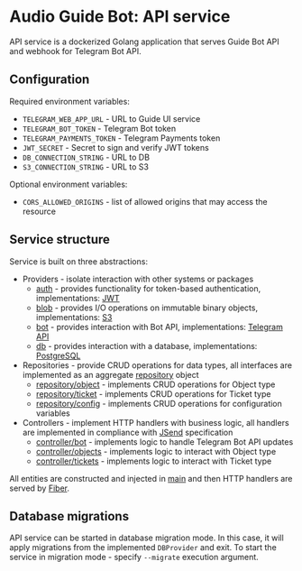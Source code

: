 # Audio Guide Bot: API service
API service is a dockerized Golang application that serves Guide Bot API and webhook for Telegram Bot API.

## Configuration
Required environment variables:
- `TELEGRAM_WEB_APP_URL` - URL to Guide UI service
- `TELEGRAM_BOT_TOKEN` - Telegram Bot token
- `TELEGRAM_PAYMENTS_TOKEN` - Telegram Payments token
- `JWT_SECRET` - Secret to sign and verify JWT tokens
- `DB_CONNECTION_STRING` - URL to DB
- `S3_CONNECTION_STRING` - URL to S3

Optional environment variables:
- `CORS_ALLOWED_ORIGINS` - list of allowed origins that may access the resource

## Service structure
Service is built on three abstractions:
- Providers - isolate interaction with other systems or packages
    - [auth](./auth/auth.go) - provides functionality for token-based authentication, implementations: [JWT](./auth/jwt.go)
    - [blob](./blob/blob.go) - provides I/O operations on immutable binary objects, implementations: [S3](./blob/s3.go)
    - [bot](./bot/bot.go) - provides interaction with Bot API, implementations: [Telegram API](./bot/bot.go)
    - [db](./db/db.go) - provides interaction with a database, implementations: [PostgreSQL](./db/postgres.go)
- Repositories - provide CRUD operations for data types, all interfaces are implemented as an aggregate [repository](./repository/repository.go) object
    - [repository/object](./repository/object.go) - implements CRUD operations for Object type
    - [repository/ticket](./repository/ticket.go) - implements CRUD operations for Ticket type
    - [repository/config](./repository/config.go) - implements CRUD operations for configuration variables
- Controllers - implement HTTP handlers with business logic, all handlers are implemented in compliance with [JSend](https://github.com/omniti-labs/jsend) specification
    - [controller/bot](./controller/bot.go) - implements logic to handle Telegram Bot API updates
    - [controller/objects](./controller/objects.go) - implements logic to interact with Object type
    - [controller/tickets](./controller/tickets.go) - implements logic to interact with Ticket type

All entities are constructed and injected in [main](main.go) and then HTTP handlers are served by [Fiber](https://github.com/gofiber/fiber).

## Database migrations
API service can be started in database migration mode. In this case, it will apply migrations from the implemented `DBProvider` and exit. To start the service in migration mode - specify `--migrate` execution argument.